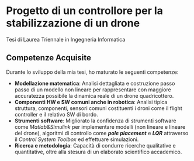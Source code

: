 # Progetto di un controllore per la stabilizzazione di un drone
Tesi di Laurea Triennale in Ingegneria Informatica

## Competenze Acquisite

Durante lo sviluppo della mia tesi, ho maturato le seguenti competenze:

- **Modellazione matematica**: Analisi dettagliata e costruzione passo passo di un modello non lineare per rappresentare con maggiore accuratezza possibile la dinamica reale di un drone quadricottero.
- **Componenti HW e SW comuni anche in robotica**: Analisi tipica struttura, componenti, sensori comuni costituenti i droni come il flight controller e il relativo SW di bordo.
- **Strumenti software**: Migliorato la confidenza di strumenti software come _Matlab&Simulink_ per implementare modelli (non lineare e lineare del drone), algoritmi di controllo come _**pole placement**_ e _**LQR**_ attraverso il _Control System Toolbox_ ed effettuare simulazioni.
- **Ricerca e metodologia**: Capacità di condurre ricerche qualitative e quantitative, oltre alla stesura di un elaborato scientifico accademico.

<!--## Riferimenti

Se desideri ulteriori dettagli o discussioni, puoi contattarmi a o visitare il mio profilo. (aggiungere, in arrivo)-->
